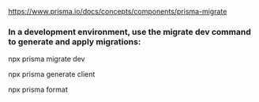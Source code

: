https://www.prisma.io/docs/concepts/components/prisma-migrate

### In a development environment, use the migrate dev command to generate and apply migrations:
npx prisma migrate dev

npx prisma generate client

npx prisma format